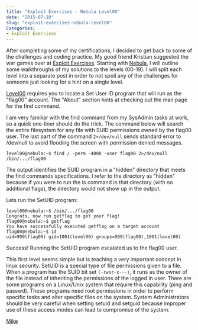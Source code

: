 ```yaml
---
title: "Exploit Exercises - Nebula Level00"
date: "2015-07-10"
slug: "exploit-exercises-nebula-level00"
Categories:
- Exploit Exercises
---
```


After completing some of my certifications, I decided to get back to some of the challenges and coding practice. My good friend Kristian suggested the war games over at [Exploit Exercises]. Starting with [Nebula], I will outline some walkthroughs of my solutions to the levels (00-19). I will split each level into a separate post in order to not spoil any of the challenges for someone just looking for a hint on a single level.

[Level00] requires you to locate a Set User ID program that will run as the "flag00" account. The "About" section hints at checking out the man page for the find command.

<!--more-->

I am very familiar with the find command from my SysAdmin tasks at work, so a quick one-liner should do the trick. The command below will search the entire filesystem for any file with SUID permissions owned by the flag00 user. The last part of the command `2>/dev/null` sends standard error to /dev/null to avoid flooding the screen with permission denied messages. 

	level00@nebula:~$ find / -perm -4000 -user flag00 2>/dev/null
	/bin/.../flag00

The output identifies the SUID program in a "hidden" directory that meets the find commands specifications. I refer to the directory as "hidden" because if you were to run the ls command in that directory (with no additional flags), the directory would not show up in the output.

Lets run the SetUID program:

	level00@nebula:~$ /bin/.../flag00
	Congrats, now run getflag to get your flag!
	flag00@nebula:~$ getflag
	You have successfully executed getflag on a target account
	flag00@nebula:~$ id
	uid=999(flag00) gid=1001(level00) groups=999(flag00),1001(level00)

Success! Running the SetUID program escalated us to the flag00 user.

This first level seems simple but is teaching a very important concept in linux security. SetUID is a special type of file permissions given to a file. When a program has the SUID bit set `(-rwsr-x---)`, it runs as the owner of the file instead of inheriting the permissions of the logged in user. There are some programs on a Linux/Unix system that require this capability (ping and passwd). These programs need root permissions in order to perform specific tasks and alter specific files on the system. System Administrators should be very careful when setting setuid and setguid because improper use of these access modes can lead to compromise of the system.

[Mike][]

[Exploit Exercises]: https://exploit-exercises.com/ "Exploit Exercises"
[Nebula]: https://exploit-exercises.com/nebula/ "Nebula"
[Level00]: https://exploit-exercises.com/nebula/level00/ "Level00"
[Mike]: /contact "Contact Mike"
